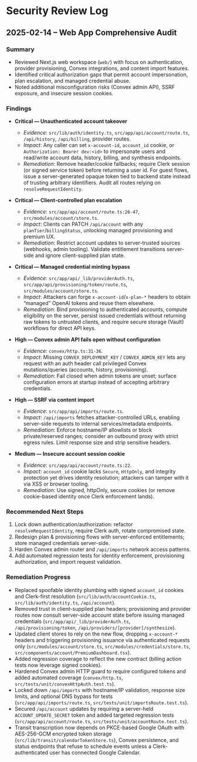 # Security Review Log

## 2025-02-14 – Web App Comprehensive Audit

### Summary
- Reviewed Next.js web workspace (`web/`) with focus on authentication, provider provisioning, Convex integrations, and content import features.
- Identified critical authorization gaps that permit account impersonation, plan escalation, and managed credential abuse.
- Noted additional misconfiguration risks (Convex admin API), SSRF exposure, and insecure session cookies.

### Findings
- **Critical — Unauthenticated account takeover**  
  - *Evidence*: `src/lib/auth/identity.ts`, `src/app/api/account/route.ts`, `/api/history`, `/api/billing`, provider routes.  
  - *Impact*: Any caller can set `x-account-id`, `account_id` cookie, or `Authorization: Bearer dev:<id>` to impersonate users and read/write account data, history, billing, and synthesis endpoints.  
  - *Remediation*: Remove header/cookie fallbacks; require Clerk session (or signed service token) before returning a user id. For guest flows, issue a server-generated opaque token tied to backend state instead of trusting arbitrary identifiers. Audit all routes relying on `resolveRequestIdentity`.

- **Critical — Client-controlled plan escalation**  
  - *Evidence*: `src/app/api/account/route.ts:26-47`, `src/modules/account/store.ts`.  
  - *Impact*: Clients can PATCH `/api/account` with any `planTier`/`billingStatus`, unlocking managed provisioning and premium UX.  
  - *Remediation*: Restrict account updates to server-trusted sources (webhooks, admin tooling). Validate entitlement transitions server-side and ignore client-supplied plan state.

- **Critical — Managed credential minting bypass**  
  - *Evidence*: `src/app/api/_lib/providerAuth.ts`, `src/app/api/provisioning/token/route.ts`, `src/modules/account/store.ts`.  
  - *Impact*: Attackers can forge `x-account-id`/`x-plan-*` headers to obtain “managed” OpenAI tokens and reuse them elsewhere.  
  - *Remediation*: Bind provisioning to authenticated accounts, compute eligibility on the server, persist issued credentials without returning raw tokens to untrusted clients, and require secure storage (Vault) workflows for direct API keys.

- **High — Convex admin API fails open without configuration**  
  - *Evidence*: `convex/http.ts:31-36`.  
  - *Impact*: Missing `CONVEX_DEPLOYMENT_KEY` / `CONVEX_ADMIN_KEY` lets any request with an auth header call privileged Convex mutations/queries (accounts, history, provisioning).  
  - *Remediation*: Fail closed when admin tokens are unset; surface configuration errors at startup instead of accepting arbitrary credentials.

- **High — SSRF via content import**  
  - *Evidence*: `src/app/api/imports/route.ts`.  
  - *Impact*: `/api/imports` fetches attacker-controlled URLs, enabling server-side requests to internal services/metadata endpoints.  
  - *Remediation*: Enforce hostname/IP allowlists or block private/reserved ranges; consider an outbound proxy with strict egress rules. Limit response size and strip sensitive headers.

- **Medium — Insecure account session cookie**  
  - *Evidence*: `src/app/api/account/route.ts:22`.  
  - *Impact*: `account_id` cookie lacks `Secure`, `HttpOnly`, and integrity protection yet drives identity resolution; attackers can tamper with it via XSS or browser tooling.  
  - *Remediation*: Use signed, httpOnly, secure cookies (or remove cookie-based identity once Clerk enforcement lands).

### Recommended Next Steps
1. Lock down authentication/authorization: refactor `resolveRequestIdentity`, require Clerk auth, rotate compromised state.  
2. Redesign plan & provisioning flows with server-enforced entitlements; store managed credentials server-side.  
3. Harden Convex admin router and `/api/imports` network access patterns.  
4. Add automated regression tests for identity enforcement, provisioning authorization, and import request validation.

### Remediation Progress
- Replaced spoofable identity plumbing with signed `account_id` cookies and Clerk-first resolution (`src/lib/auth/accountCookie.ts`, `src/lib/auth/identity.ts`, `/api/account`).  
- Removed trust in client-supplied plan headers; provisioning and provider routes now consult server-side account state before issuing managed credentials (`src/app/api/_lib/providerAuth.ts`, `/api/provisioning/token`, `/api/providers/[provider]/synthesize`).  
- Updated client stores to rely on the new flow, dropping `x-account-*` headers and triggering provisioning issuance via authenticated requests only (`src/modules/account/store.ts`, `src/modules/credentials/store.ts`, `src/components/account/PremiumDashboard.tsx`).  
- Added regression coverage to reflect the new contract (billing action tests now leverage signed cookies).  
- Hardened Convex admin HTTP guard to require configured tokens and added automated coverage (`convex/http.ts`, `src/tests/unit/convexHttpAuth.test.ts`).
- Locked down `/api/imports` with hostname/IP validation, response size limits, and optional DNS bypass for tests (`src/app/api/imports/route.ts`, `src/tests/unit/importsRoute.test.ts`).
- Secured `/api/account` updates by requiring a server-held `ACCOUNT_UPDATE_SECRET` token and added targeted regression tests (`src/app/api/account/route.ts`, `src/tests/unit/accountRoute.test.ts`).
- Transit transcription now depends on PKCE-based Google OAuth with AES-256-GCM encrypted token storage (`src/lib/transit/calendarTokenStore.ts`), Convex persistence, and status endpoints that refuse to schedule events unless a Clerk-authenticated user has connected Google Calendar.

